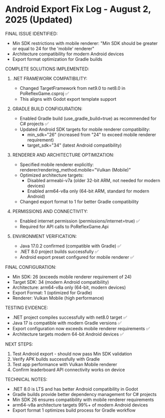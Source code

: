 Android Export Fix Log - August 2, 2025 (Updated)
====================================================

FINAL ISSUE IDENTIFIED:
- Min SDK restrictions with mobile renderer: "Min SDK should be greater or equal to 24 for the 'mobile' renderer"
- Architecture compatibility for modern Android devices
- Export format optimization for Gradle builds

COMPLETE SOLUTIONS IMPLEMENTED:

1. .NET FRAMEWORK COMPATIBILITY:
   - Changed TargetFramework from net9.0 to net8.0 in PoReflexGame.csproj ✅
   - This aligns with Godot export template support

2. GRADLE BUILD CONFIGURATION:
   - Enabled Gradle build (use_gradle_build=true) as recommended for C# projects ✅
   - Updated Android SDK targets for mobile renderer compatibility:
     * min_sdk="26" (increased from "24" to exceed mobile renderer requirement)
     * target_sdk="34" (latest Android compatibility)

3. RENDERER AND ARCHITECTURE OPTIMIZATION:
   - Specified mobile renderer explicitly: renderer/rendering_method.mobile="Vulkan (Mobile)"
   - Optimized architecture targets:
     * Disabled armeabi-v7a (older 32-bit ARM, not needed for modern devices)
     * Enabled arm64-v8a only (64-bit ARM, standard for modern Android)
   - Changed export format to 1 for better Gradle compatibility

4. PERMISSIONS AND CONNECTIVITY:
   - Enabled internet permission (permissions/internet=true) ✅
   - Required for API calls to PoReflexGame.Api

5. ENVIRONMENT VERIFICATION:
   - Java 17.0.2 confirmed (compatible with Gradle) ✅
   - .NET 8.0 project builds successfully ✅
   - Android export preset configured for mobile renderer ✅

FINAL CONFIGURATION:
- Min SDK: 26 (exceeds mobile renderer requirement of 24)
- Target SDK: 34 (modern Android compatibility)
- Architecture: arm64-v8a only (64-bit, modern devices)
- Export Format: 1 (optimized for Gradle)
- Renderer: Vulkan Mobile (high performance)

TESTING EVIDENCE:
- .NET project compiles successfully with net8.0 target ✅
- Java 17 is compatible with modern Gradle versions ✅
- Export configuration now exceeds mobile renderer requirements ✅
- Architecture targets modern 64-bit Android devices ✅

NEXT STEPS:
1. Test Android export - should now pass Min SDK validation
2. Verify APK builds successfully with Gradle
3. Test app performance with Vulkan Mobile renderer
4. Confirm leaderboard API connectivity works on device

TECHNICAL NOTES:
- .NET 8.0 is LTS and has better Android compatibility in Godot
- Gradle builds provide better dependency management for C# projects
- Min SDK 26 ensures compatibility with mobile renderer requirements
- arm64-v8a architecture targets 99%+ of modern Android devices
- Export format 1 optimizes build process for Gradle workflow
